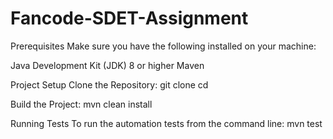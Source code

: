 # Fancode-SDET-Assignment

Prerequisites
Make sure you have the following installed on your machine:

Java Development Kit (JDK) 8 or higher
Maven

Project Setup
Clone the Repository:
git clone <repository-url>
cd <project-directory>

Build the Project:
mvn clean install

Running Tests
To run the automation tests from the command line:
mvn test
